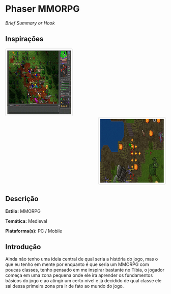 ##
# **Phaser MMORPG**

_Brief Summary or Hook_

## Inspirações

<div style='text-align: left;'><img src="./doc/tibia.jpg" width="200px" height="200px" style="border: 1px solid #ddd; border-radius: 4px;padding: 5px;"/></div>
<div style='text-align: right;'><img src="./doc/zezenia.jpg" width="200px" height="200px" style="border: 1px solid #ddd;border-radius: 4px;padding: 5px;"/></div>

## Descrição

**Estilo:** MMORPG

**Temática:** Medieval

**Plataforma(s):** PC / Mobile

## Introdução
Ainda não tenho uma ideia central de qual seria a história do jogo, mas o que eu tenho em mente por enquanto é que seria um MMORPG com poucas classes, tenho pensado em me inspirar bastante no Tibia, o jogador começa em uma zona pequena onde ele ira aprender os fundamentos básicos do jogo e ao atingir um certo nível e já decidido de qual classe ele sai dessa primeira zona pra ir de fato ao mundo do jogo.

